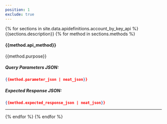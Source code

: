 ```yaml
---
position: 1
exclude: true
---
```


{% for sections in site.data.apidefinitions.account_by_key_api %}
{{sections.description}}
{% for method in sections.methods %}
#### {{method.api_method}}
{{method.purpose}}
##### Query Parameters JSON:
```json
{{method.parameter_json | neat_json}}
```
##### Expected Response JSON:
```json
{{method.expected_response_json | neat_json}}
```
---
{% endfor %}
{% endfor %}
